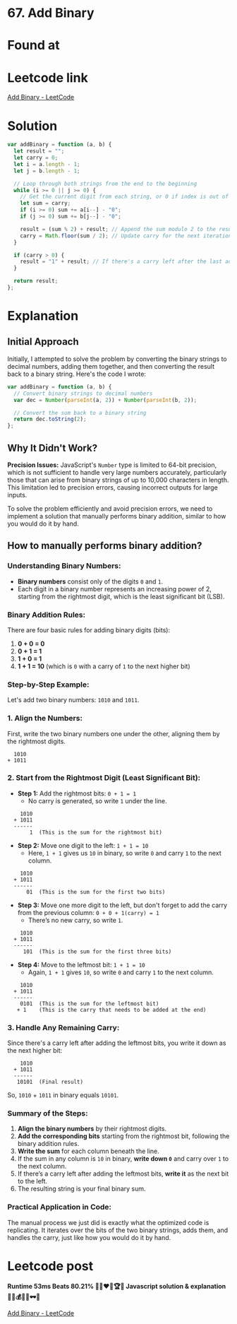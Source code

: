# 67. Add Binary

# Found at

[](https://leetcode.com/problemset/all-code-essentials/?sorting=W3sic29ydE9yZGVyIjoiREVTQ0VORElORyIsIm9yZGVyQnkiOiJESUZGSUNVTFRZIn1d&difficulty=EASY&page=1&topicSlugs=string)

# Leetcode link

[Add Binary - LeetCode](https://leetcode.com/problems/add-binary/description/)

# Solution

```js
var addBinary = function (a, b) {
  let result = "";
  let carry = 0;
  let i = a.length - 1;
  let j = b.length - 1;

  // Loop through both strings from the end to the beginning
  while (i >= 0 || j >= 0) {
    // Get the current digit from each string, or 0 if index is out of bounds
    let sum = carry;
    if (i >= 0) sum += a[i--] - "0";
    if (j >= 0) sum += b[j--] - "0";

    result = (sum % 2) + result; // Append the sum modulo 2 to the result (this is the current binary digit)
    carry = Math.floor(sum / 2); // Update carry for the next iteration
  }

  if (carry > 0) {
    result = "1" + result; // If there's a carry left after the last addition, append it
  }

  return result;
};
```

# Explanation

## **Initial Approach**

Initially, I attempted to solve the problem by converting the binary strings to decimal numbers, adding them together, and then converting the result back to a binary string. Here's the code I wrote:

```js
var addBinary = function (a, b) {
  // Convert binary strings to decimal numbers
  var dec = Number(parseInt(a, 2)) + Number(parseInt(b, 2));

  // Convert the sum back to a binary string
  return dec.toString(2);
};
```

## **Why It Didn't Work?**

**Precision Issues:** JavaScript's `Number` type is limited to 64-bit precision, which is not sufficient to handle very large numbers accurately, particularly those that can arise from binary strings of up to 10,000 characters in length. This limitation led to precision errors, causing incorrect outputs for large inputs.

To solve the problem efficiently and avoid precision errors, we need to implement a solution that manually performs binary addition, similar to how you would do it by hand.

## How to manually performs binary addition?

### Understanding Binary Numbers:

- **Binary numbers** consist only of the digits `0` and `1`.
- Each digit in a binary number represents an increasing power of 2, starting from the rightmost digit, which is the least significant bit (LSB).

### Binary Addition Rules:

There are four basic rules for adding binary digits (bits):

1. **0 + 0 = 0**
2. **0 + 1 = 1**
3. **1 + 0 = 1**
4. **1 + 1 = 10** (which is `0` with a carry of `1` to the next higher bit)

### Step-by-Step Example:

Let's add two binary numbers: `1010` and `1011`.

### 1. Align the Numbers:

First, write the two binary numbers one under the other, aligning them by the rightmost digits.

```
  1010
+ 1011
```

### 2. Start from the Rightmost Digit (Least Significant Bit):

- **Step 1:** Add the rightmost bits: `0 + 1 = 1`
  - No carry is generated, so write `1` under the line.

```
    1010
  + 1011
  ------
       1  (This is the sum for the rightmost bit)
```

- **Step 2:** Move one digit to the left: `1 + 1 = 10`
  - Here, `1 + 1` gives us `10` in binary, so write `0` and carry `1` to the next column.

```
    1010
  + 1011
  ------
      01  (This is the sum for the first two bits)
```

- **Step 3:** Move one more digit to the left, but don't forget to add the carry from the previous column: `0 + 0 + 1(carry) = 1`
  - There’s no new carry, so write `1`.

```
    1010
  + 1011
  ------
     101  (This is the sum for the first three bits)
```

- **Step 4:** Move to the leftmost bit: `1 + 1 = 10`
  - Again, `1 + 1` gives `10`, so write `0` and carry `1` to the next column.

```
    1010
  + 1011
  ------
    0101  (This is the sum for the leftmost bit)
   + 1    (This is the carry that needs to be added at the end)
```

### 3. Handle Any Remaining Carry:

Since there's a carry left after adding the leftmost bits, you write it down as the next higher bit:

```
    1010
  + 1011
  ------
   10101  (Final result)
```

So, `1010` + `1011` in binary equals `10101`.

### Summary of the Steps:

1. **Align the binary numbers** by their rightmost digits.
2. **Add the corresponding bits** starting from the rightmost bit, following the binary addition rules.
3. **Write the sum** for each column beneath the line.
4. If the sum in any column is `10` in binary, **write down `0`** and carry over `1` to the next column.
5. If there’s a carry left after adding the leftmost bits, **write it** as the next bit to the left.
6. The resulting string is your final binary sum.

### Practical Application in Code:

The manual process we just did is exactly what the optimized code is replicating. It iterates over the bits of the two binary strings, adds them, and handles the carry, just like how you would do it by hand.

# Leetcode post

**Runtime 53ms Beats 80.21% 🎯💯❤️‍🔥🏆🥇 Javascript solution & explanation 💸🤑💰💲🍾🕶🤏**

[Add Binary - LeetCode](https://leetcode.com/problems/add-binary/solutions/5681804/runtime-45-ms-beats-80-21-javascript-solution-explanation/)
